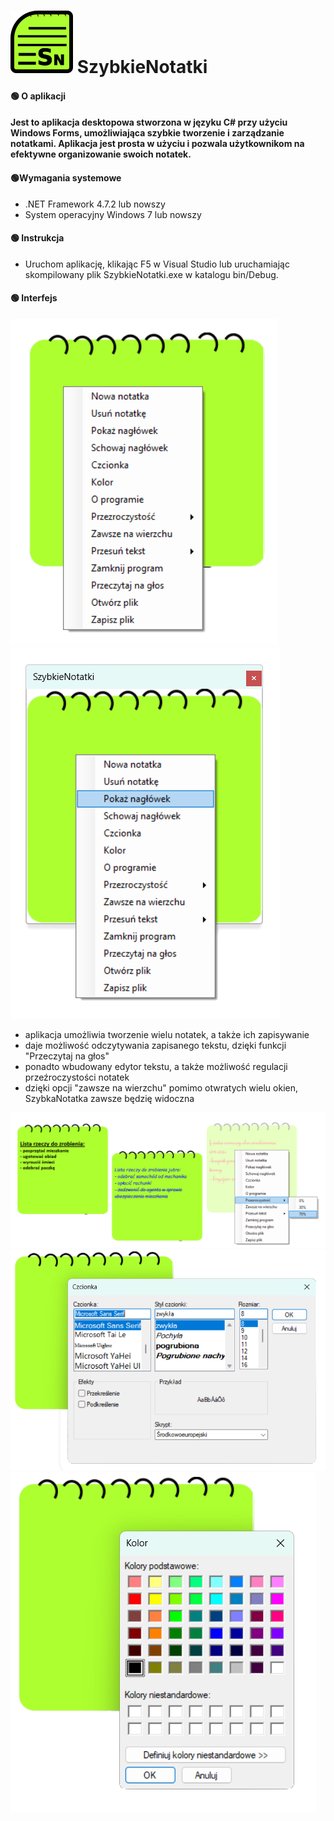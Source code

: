 # <img src="111.png"> SzybkieNotatki

#### :green_circle: O aplikacji
#### Jest to aplikacja desktopowa stworzona w języku C# przy użyciu Windows Forms, umożliwiająca szybkie tworzenie i zarządzanie notatkami. Aplikacja jest prosta w użyciu i pozwala użytkownikom na efektywne organizowanie swoich notatek.



#### :green_circle:Wymagania systemowe
- .NET Framework 4.7.2 lub nowszy
- System operacyjny Windows 7 lub nowszy

#### :green_circle: Instrukcja 
- Uruchom aplikację, klikając F5 w Visual Studio lub uruchamiając skompilowany plik SzybkieNotatki.exe w katalogu bin/Debug.
#### :green_circle: Interfejs 
<img src="Interfejs.png"> <img src="Funkcja2.png">


- aplikacja umożliwia tworzenie wielu notatek, a także ich zapisywanie
- daje możliwość odczytywania zapisanego tekstu, dzięki funkcji "Przeczytaj na głos"
- ponadto wbudowany edytor tekstu, a także możliwość regulacji przeźroczystości notatek
- dzięki opcji "zawsze na wierzchu" pomimo otwratych wielu okien, SzybkaNotatka zawsze będzię widoczna 
<img src="Funkcje1.png">
<img src="Funkcja3.png"> <img src="Funkcja4.png">
